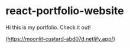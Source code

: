 # react-portfolio-website

Hi this is my portfolio. Check it out!

(https://moonlit-custard-abd07d.netlify.app/)

